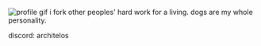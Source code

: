 ![profile gif](https://68.media.tumblr.com/5ddc0ee0dd9c18ece296396e9d477c57/tumblr_o5j9o86AcJ1v8uqeqo1_400.gif)
i fork other peoples' hard work for a living.
dogs are my whole personality.

discord: architelos


<!---
architelos/architelos is a ✨ special ✨ repository because its `README.md` (this file) appears on your GitHub profile.
You can click the Preview link to take a look at your changes.
--->
